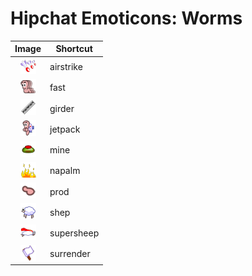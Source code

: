 Hipchat Emoticons: Worms
========================


| Image                                   | Shortcut    |
| :-------------------------------------: | ----------- |
| ![airstrike](images/airstrike.png)      | airstrike   |
| ![fast](images/fast.png)                | fast        |
| ![girder](images/girder.png)            | girder      |
| ![jetpack](images/jetpack.png)          | jetpack     |
| ![mine](images/mine.png)                | mine        |
| ![napalm](images/napalm.png)            | napalm      |
| ![prod](images/prod.png)                | prod        |
| ![sheep](images/sheep.png)              | shep        |
| ![supersheep](images/supersheep.png)    | supersheep  |
| ![surrender](images/surrender.png)      | surrender   |
